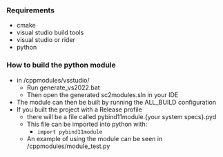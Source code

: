 ### Requirements

- cmake
- visual studio build tools
- visual studio or rider
- python

### How to build the python module

- in /cppmodules/vsstudio/
  - Run generate_vs2022.bat
  - Then open the generated sc2modules.sln in your IDE
- The module can then be built by running the ALL_BUILD configuration
- If you built the project with a Release profile
  - there will be a file called pybind11module.{your system specs}.pyd
  - This file can be imported into python with:
    - `import pybind11module`
  - An example of using the module can be seen in /cppmodules/module_test.py
